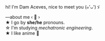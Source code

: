 hi! I'm Dam Aceves, nice to meet you (๑'ᴗ')ゞ
<br>

—about me ‹ 🐸 ›
<br>
★ I go by <strong>she/he</strong> pronouns.
<br>
☆ I'm studying <i>mechatronic engineering</i>.
<br>
★ I like anime 🧓
